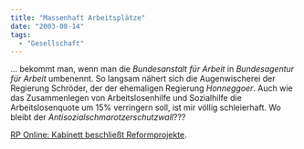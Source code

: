 ```yaml
---
title: "Massenhaft Arbeitsplätze"
date: "2003-08-14"
tags:
  - "Gesellschaft"
---
```


… bekommt man, wenn man die _Bundesanstalt für Arbeit_ in _Bundesagentur für Arbeit_ umbenennt. So langsam nähert sich die Augenwischerei der Regierung Schröder, der der ehemaligen Regierung _Honneggoer_. Auch wie das Zusammenlegen von Arbeitslosenhilfe und Sozialhilfe die Arbeitslosenquote um 15% verringern soll, ist mir völlig schleierhaft. Wo bleibt der _Antisozialschmarotzerschutzwall_???

[RP Online: Kabinett beschließt Reformprojekte](http://www.rp-online.de/public/article/politik/deutschland/16748).
